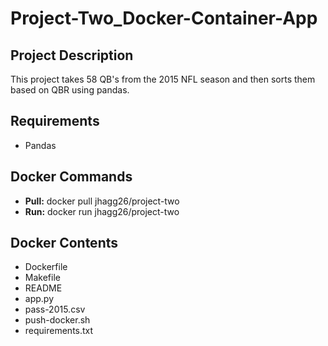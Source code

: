 # Project-Two_Docker-Container-App

<html>
  
  <h2>Project Description</h2>
  <p>
    This project takes 58 QB's from the 2015 NFL season and then sorts them based on QBR using pandas.<br>
  </p>
  
  <h2>Requirements</h2>
  <ul>
    <li>Pandas</li>
  </ul>
  
  <h2>Docker Commands</h2>
  <ul>
    <li><strong>Pull:</strong> docker pull jhagg26/project-two</li>
    <li><strong>Run:</strong> docker run jhagg26/project-two</li>
  </ul>
      
  <h2>Docker Contents</h2>
  <ul>
    <li>Dockerfile</li>
    <li>Makefile</li>
    <li>README</li>
    <li>app.py</li>
    <li>pass-2015.csv</li>
    <li>push-docker.sh</li>
    <li>requirements.txt</li>
  </ul>
      
</html>
